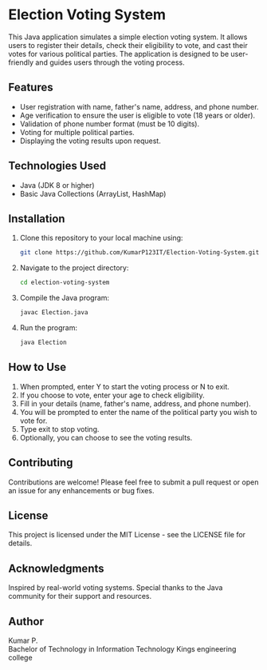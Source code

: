 # Election Voting System

This Java application simulates a simple election voting system. It allows users to register their details, check their eligibility to vote, and cast their votes for various political parties. The application is designed to be user-friendly and guides users through the voting process.

## Features

- User registration with name, father's name, address, and phone number.
- Age verification to ensure the user is eligible to vote (18 years or older).
- Validation of phone number format (must be 10 digits).
- Voting for multiple political parties.
- Displaying the voting results upon request.

## Technologies Used

- Java (JDK 8 or higher)
- Basic Java Collections (ArrayList, HashMap)

## Installation

1. Clone this repository to your local machine using:
   ```bash
   git clone https://github.com/KumarP123IT/Election-Voting-System.git

2. Navigate to the project directory:
   ```bash
   cd election-voting-system

4. Compile the Java program:
   ```bash
   javac Election.java
5. Run the program:
   ```bash
   java Election

## How to Use
1.  When prompted, enter Y to start the voting process or N to exit.
2. If you choose to vote, enter your age to check eligibility.
3. Fill in your details (name, father's name, address, and phone number).
4. You will be prompted to enter the name of the political party you wish to vote for.
5. Type exit to stop voting.
6. Optionally, you can choose to see the voting results.

## Contributing
Contributions are welcome! Please feel free to submit a pull request or open an issue for any enhancements or bug fixes.

## License
This project is licensed under the MIT License - see the LICENSE file for details.

## Acknowledgments
Inspired by real-world voting systems.
Special thanks to the Java community for their support and resources.

## Author
Kumar P.  
Bachelor of Technology in Information Technology
Kings engineering college

